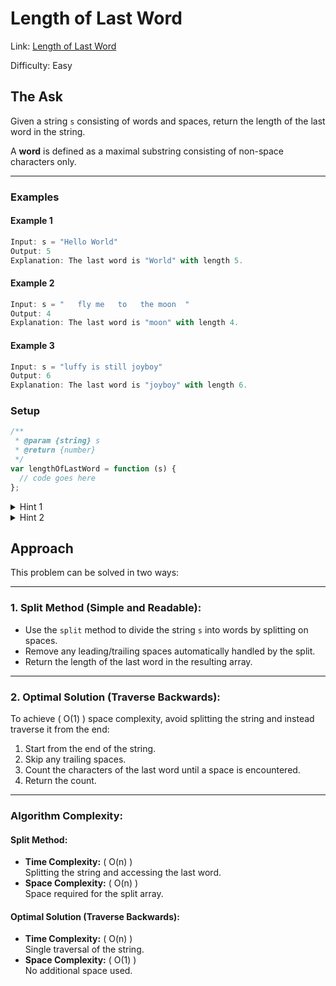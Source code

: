 # Length of Last Word

Link: [Length of Last Word](https://leetcode.com/problems/length-of-last-word/description/?envType=study-plan-v2&envId=top-interview-150)

Difficulty: Easy

## The Ask

Given a string `s` consisting of words and spaces, return the length of the last word in the string.

A **word** is defined as a maximal substring consisting of non-space characters only.

---

### Examples

#### Example 1

```javascript
Input: s = "Hello World"
Output: 5
Explanation: The last word is "World" with length 5.
```

#### Example 2

```javascript
Input: s = "   fly me   to   the moon  "
Output: 4
Explanation: The last word is "moon" with length 4.
```

#### Example 3

```javascript
Input: s = "luffy is still joyboy"
Output: 6
Explanation: The last word is "joyboy" with length 6.
```

### Setup

```javascript
/**
 * @param {string} s
 * @return {number}
 */
var lengthOfLastWord = function (s) {
  // code goes here
};
```

<details> <summary>Hint 1</summary> You can split the string into words using a built-in method and return the length of the last word. </details> <details> <summary>Hint 2</summary> To avoid additional space usage, consider traversing the string from the end and counting the characters of the last word directly. </details>

## Approach

This problem can be solved in two ways:

---

### 1. **Split Method (Simple and Readable):**

- Use the `split` method to divide the string `s` into words by splitting on spaces.
- Remove any leading/trailing spaces automatically handled by the split.
- Return the length of the last word in the resulting array.

---

### 2. **Optimal Solution (Traverse Backwards):**

To achieve \( O(1) \) space complexity, avoid splitting the string and instead traverse it from the end:

1. Start from the end of the string.
2. Skip any trailing spaces.
3. Count the characters of the last word until a space is encountered.
4. Return the count.

---

### Algorithm Complexity:

#### Split Method:

- **Time Complexity:** \( O(n) \)  
  Splitting the string and accessing the last word.
- **Space Complexity:** \( O(n) \)  
  Space required for the split array.

#### Optimal Solution (Traverse Backwards):

- **Time Complexity:** \( O(n) \)  
  Single traversal of the string.
- **Space Complexity:** \( O(1) \)  
  No additional space used.
